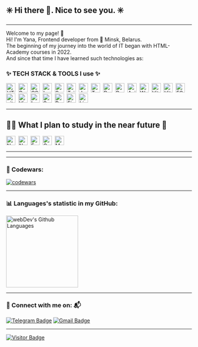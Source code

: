 ## :eight_spoked_asterisk: Hi there 👋. Nice to see you. :eight_spoked_asterisk:
---
Welcome to my page! :rose:<br/>
Hi! I'm Yana, Frontend developer from :round_pushpin: Minsk, Belarus.<br/>
The beginning of my journey into the world of IT began with HTML-Academy courses in 2022.<br/>
And since that time I have learned such technologies as:

### ✨ TECH STACK & TOOLS I use ✨
<img src="https://img.shields.io/badge/HTML5-282C34?logo=html5&logoColor=E34F26" alt="HTML5 logo" title="HTML5" height="25" />&nbsp;
<img src="https://img.shields.io/badge/Pug-282C34?logo=pug&logoColor=A86454" alt="Pug logo" title="Pug" height="25" />&nbsp;
<img src="https://img.shields.io/badge/CSS3-282C34?logo=css3&logoColor=1572B6" alt="CSS3 logo" title="CSS3" height="25" />&nbsp;
<img src="https://img.shields.io/badge/Less-282C34?logo=less&logoColor=1D365D" alt="Less logo" title="Less" height="25" />&nbsp;
<img src="https://img.shields.io/badge/Sass-282C34?logo=sass&logoColor=CC6699" alt="Sass logo" title="Sass" height="25" />&nbsp;
<img src="https://img.shields.io/badge/Tailwind%20CSS-282C34?logo=tailwind-css&logoColor=38B2AC" alt="Tailwind CSS logo" title="Tailwind CSS" height="25" />&nbsp;
<img src="https://img.shields.io/badge/JavaScript-282C34?logo=javascript&logoColor=F7DF1E" alt="JavaScript logo" title="JavaScript" height="25" />&nbsp;
<img src="https://img.shields.io/badge/TypeScript-282C34?logo=typescript&logoColor=3178C6" alt="TypeScript logo" title="TypeScript" height="25" />&nbsp;
<img src="https://img.shields.io/badge/React-282C34?logo=react&logoColor=7BFEDE" alt="React logo" title="React" height="25" />&nbsp;
<img src="https://img.shields.io/badge/Redux-282C34?logo=redux&logoColor=764ABC" alt="Redux logo" title="Redux" height="25" />&nbsp;
<img src="https://img.shields.io/badge/Axios-282C34?logo=axios&logoColor=5A29E4" alt="Axios logo" title="Axios" height="25" />&nbsp;
<img src="https://img.shields.io/badge/Webpack-282C34?logo=webpack&logoColor=8DD6F9" alt="Webpack logo" title="Webpack" height="25" />&nbsp;
<img src="https://img.shields.io/badge/Vite-282C34?logo=vite&logoColor=646CFF" alt="Vite logo" title="Vite" height="25" />&nbsp;
<img src="https://img.shields.io/badge/Vitest-282C34?logo=vitest&logoColor=6E9F18" alt="Vitest logo" title="Vitest" height="25" />&nbsp;
<img src="https://img.shields.io/badge/ESLint-282C34?logo=eslint&logoColor=4B32C3" alt="ESLint logo" title="ESLint" height="25" />&nbsp;
<img src="https://img.shields.io/badge/git-282C34?logo=git&logoColor=F05032" alt="git logo" title="Git" height="25" />&nbsp;
<img src="https://img.shields.io/badge/VS%20Code-282C34?logo=visual-studio-code&logoColor=007ACC" alt="Visual Studio Code logo" title="Visual Studio Code" height="25" />&nbsp;
<img src="https://img.shields.io/badge/Leaflet-282C34?logo=leaflet&logoColor=199900" alt="Leaflet logo" title="Leaflet" height="25" />&nbsp;
<img src="https://img.shields.io/badge/Swiper-282C34?logo=swiper&logoColor=6332F6" alt="Swiper logo" title="Swiper" height="25" />&nbsp;
<img src="https://img.shields.io/badge/React%20Hook%20Form-282C34?logo=react-hook-form&logoColor=EC5990" alt="React Hook Form logo" title="React Hook Form" height="25" />&nbsp;
<img src="https://img.shields.io/badge/Figma-282C34?logo=figma&logoColor=F24E1E" alt="Figma logo" title="Figma" height="25" />&nbsp;
<img src="https://img.shields.io/badge/Linux-282C34?logo=linux&logoColor=FCC624" alt="Linux logo" title="Linux" height="25" />&nbsp;


---

## :climbing_woman: What I plan to study in the near future :superhero:
<img src="https://img.shields.io/badge/Node.js-282C34?logo=node.js&logoColor=339933" alt="Node.js logo" title="Node.js" height="25" />&nbsp;
<img src="https://img.shields.io/badge/Next.js-282C34?logo=next.js&logoColor=FFFFFF" alt="Next.js logo" title="Next.js" height="25" />&nbsp;
<img src="https://img.shields.io/badge/Express-282C34?logo=express&logoColor=FFFFFF" alt="Express.js logo" title="Express.js" height="25" />&nbsp;
<img src="https://img.shields.io/badge/GraphQL-282C34?logo=graphql&logoColor=E10098" alt="GraphQL logo" title="GraphQL" height="25" />&nbsp;
<img src="https://img.shields.io/badge/MongoDB-282C34?logo=mongodb&logoColor=47A248" alt="MongoDB logo" title="MongoDB" height="25" />&nbsp;

---

<!-- ### :technologist: My latest projects

#### :camera_flash: Online store of photo and video equipment
[VERCEL-hosting](https://camera-build-vite-temirgalieva.vercel.app/?page=1) <br />
[GITHUB-repository](https://github.com/YanaTsemirhaliyeva/camera-build-vite)<br />

#### :male_detective: Online booking of quests

[VERCEL-hosting](https://quests-time-ya-timergalieva.vercel.app/) <br />
[GITHUB-repository](https://github.com/YanaTsemirhaliyeva/quests-time) <br />
 -->

---

### :game_die: Codewars:

[![codewars](https://www.codewars.com/users/Yana_Ti3/badges/large)](https://www.codewars.com/users/Yana_Ti3/badges/large)


----

### :bar_chart: Languages's statistic in my GitHub:
<img height="195px" alt="webDev's Github Languages" src="https://github-readme-stats-sigma-five.vercel.app/api/top-langs/?username=YanaTsemirhaliyeva&layout=compact&theme=vision-friendly-dark" />


---

### :e-mail: Connect with me on: :mailbox_with_mail:
[![Telegram Badge](https://img.shields.io/badge/-Ya_Ti3-2488C8?style=flat&logo=Telegram&logoColor=white)](https://t.me/Ya_Ti3)
[![Gmail Badge](https://img.shields.io/badge/-Gmail-red?style=flat&logo=Gmail&logoColor=white)](mailto:kolesiko.yana@gmail.com)

---

[![Visitor Badge](https://visitor-badge.laobi.icu/badge?page_id=yanatsemirhaliyeva)](https://visitor-badge.laobi.icu/badge?page_id=yanatsemirhaliyeva)
